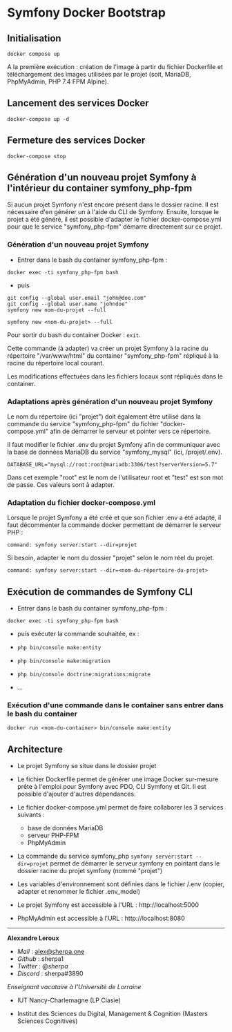 # Symfony Docker Bootstrap

## Initialisation

`docker compose up`

A la première exécution : création de l'image à partir du fichier Dockerfile et téléchargement des images utilisées par le projet (soit, MariaDB, PhpMyAdmin, PHP 7.4 FPM Alpine).

## Lancement des services Docker

`docker-compose up -d`

## Fermeture des services Docker

`docker-compose stop`

## Génération d'un nouveau projet Symfony à l'intérieur du container symfony_php-fpm

Si aucun projet Symfony n'est encore présent dans le dossier racine. Il est nécessaire d'en générer un à l'aide du CLI de Symfony. Ensuite, lorsque le projet a été généré, il est possible d'adapter le fichier docker-compose.yml pour que le service "symfony_php-fpm" démarre directement sur ce projet.

### Génération d'un nouveau projet Symfony

- Entrer dans le bash du container symfony_php-fpm :

`docker exec -ti symfony_php-fpm bash`

- puis

```
git config --global user.email "john@doe.com"
git config --global user.name "johndoe"
symfony new nom-du-projet --full
```

```
symfony new <nom-du-projet> --full

```

Pour sortir du bash du container Docker : `exit`.

Cette commande (à adapter) va créer un projet Symfony à la racine du répertoire "/var/www/html" du container "symfony_php-fpm" répliqué à la racine du répertoire local courant.

Les modifications effectuées dans les fichiers locaux sont répliqués dans le container.

### Adaptations après génération d'un nouveau projet Symfony

Le nom du répertoire (ici "projet") doit également être utilisé dans la commande du service "symfony_php-fpm" du fichier "docker-compose.yml" afin de démarrer le serveur et pointer vers ce répertoire.

Il faut modifier le fichier .env du projet Symfony afin de communiquer avec la base de données MariaDB du service "symfony_mysql" (ici, /projet/.env).

```
DATABASE_URL="mysql://root:root@mariadb:3306/test?serverVersion=5.7"
```

Dans cet exemple "root" est le nom de l'utilisateur root et "test" est son mot de passe. Ces valeurs sont à adapter.

### Adaptation du fichier docker-compose.yml

Lorsque le projet Symfony a été créé et que son fichier .env a été adapté, il faut décommenter la commande docker permettant de démarrer le serveur PHP :

```
command: symfony server:start --dir=projet
```

Si besoin, adapter le nom du dossier "projet" selon le nom réel du projet.

```
command: symfony server:start --dir=<nom-du-répertoire-du-projet>
```

## Exécution de commandes de Symfony CLI

- Entrer dans le bash du container symfony_php-fpm :

`docker exec -ti symfony_php-fpm bash`

- puis exécuter la commande souhaitée, ex :

- `php bin/console make:entity`
- `php bin/console make:migration`
- `php bin/console doctrine:migrations:migrate`
- ...

### Exécution d'une commande dans le container sans entrer dans le bash du container

`docker run <nom-du-container> bin/console make:entity`

## Architecture

- Le projet Symfony se situe dans le dossier projet

- Le fichier Dockerfile permet de générer une image Docker sur-mesure prête à l'emploi pour Symfony avec PDO, CLI Symfony et Git. Il est possible d'ajouter d'autres dépendances.

- Le fichier docker-compose.yml permet de faire collaborer les 3 services suivants :

  - base de données MariaDB
  - serveur PHP-FPM
  - PhpMyAdmin

- La commande du service symfony_php `symfony server:start --dir=projet` permet de démarrer le serveur symfony en pointant dans le dossier racine du projet symfony (nommé "projet")

- Les variables d'environnement sont définies dans le fichier /.env (copier, adapter et renommer le fichier .env_model)

- Le projet Symfony est accessible à l'URL : http://localhost:5000

- PhpMyAdmin est accessible à l'URL : http://localhost:8080

---

**Alexandre Leroux**

- _Mail_ : alex@sherpa.one
- _Github_ : sherpa1
- _Twitter_ : @_sherpa_
- _Discord_ : sherpa#3890

_Enseignant vacataire à l'Université de Lorraine_

- IUT Nancy-Charlemagne (LP Ciasie)

- Institut des Sciences du Digital, Management & Cognition (Masters Sciences Cognitives)
